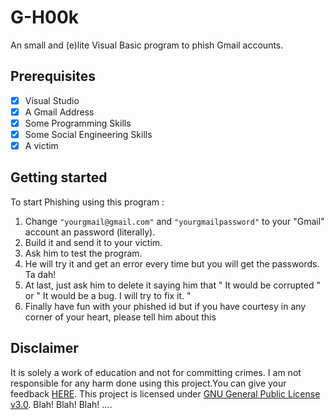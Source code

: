 # G-H00k

An small and (e)lite Visual Basic program to phish Gmail accounts.

## Prerequisites

* [x] Visual Studio
* [x] A Gmail Address
* [x] Some Programming Skills
* [x] Some Social Engineering Skills
* [x] A victim

## Getting started

To start Phishing using this program :

1. Change `"yourgmail@gmail.com"` and `"yourgmailpassword"` to your "Gmail" account an password (literally).
2. Build it and send it to your victim.
3. Ask him to test the program.
4. He will try it and get an error every time but you will get the passwords. Ta dah!
5. At last, just ask him to delete it saying him that " It would be corrupted " or " It would be a bug. I will try to fix it. "
6. Finally have fun with your phished id but if you have courtesy in any corner of your heart, please tell him about this

## Disclaimer

It is solely a work of education and not for committing crimes. I am not responsible for any harm done using this project.You can give your feedback [HERE](https://goo.gl/forms/O58AXAnQrrwEJIfm2). This project is licensed under [GNU General Public License v3.0](https://www.gnu.org/licenses/gpl-3.0.en.html). Blah! Blah! Blah! ....
